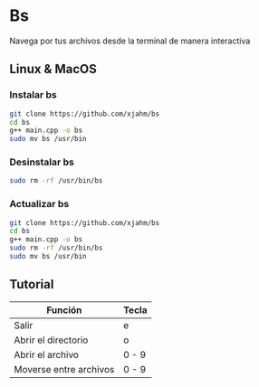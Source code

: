 # Bs
Navega por tus archivos desde la terminal de manera interactiva

## Linux & MacOS
### Instalar bs

```bash
git clone https://github.com/xjahm/bs
cd bs
g++ main.cpp -o bs
sudo mv bs /usr/bin
```

### Desinstalar bs
```bash
sudo rm -rf /usr/bin/bs
```

### Actualizar bs
```bash
git clone https://github.com/xjahm/bs
cd bs
g++ main.cpp -o bs
sudo rm -rf /usr/bin/bs
sudo mv bs /usr/bin
```

## Tutorial
 Función                 | Tecla |
|------------------------|-------|
| Salir                  | e     |
| Abrir el directorio    | o     |
| Abrir el archivo       | 0 - 9 |
| Moverse entre archivos | 0 - 9 | 
